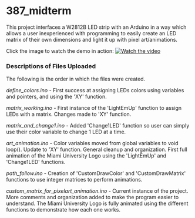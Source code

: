 # 387_midterm
This project interfaces a W2812B LED strip with an Arduino in a way which allows a user inexperienced with programming to easily create an LED matrix of their own dimensions and light it up with pixel art/animations.

Click the image to watch the demo in action:
[![Watch the video](https://img.youtube.com/vi/Hkixe17eoJc/maxresdefault.jpg)](https://youtu.be/Hkixe17eoJc)

### Descriptions of Files Uploaded
The following is the order in which the files were created.

*define_colors.ino* - First success at assigning LEDs colors using variables and pointers, and using the 'XY' function.

*matrix_working.ino* - First instance of the 'LightEmUp' function to assign LEDs with a matrix. Changes made to 'XY' function.

*matrix_and_change1.ino* - Added 'Change1LED' function so user can simply use their color variable to change 1 LED at a time.

*art_animation.ino* - Color variables moved from global variables to void loop(). Update to 'XY' function. General cleanup and organization. First full animation of the Miami University Logo using the 'LightEmUp' and 'Change1LED' functions.

*path_follow.ino* - Creation of 'CustomDrawColor' and 'CustomDrawMatrix' functions to use integer matrices to perform animations.

*custom_matrix_for_pixelart_animation.ino* - Current instance of the project. More comments and organization added to make the program easier to understand. The Miami University Logo is fully animated using the different functions to demonstrate how each one works.
